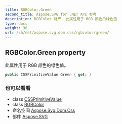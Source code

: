 ```yaml
---
title: RGBColor.Green
second_title: Aspose.SVG for .NET API 参考
description: RGBColor 财产. 此属性用于 RGB 颜色的绿色值
type: docs
weight: 30
url: /zh/net/aspose.svg.dom.css/rgbcolor/green/
---
```

## RGBColor.Green property

此属性用于 RGB 颜色的绿色值。

```csharp
public CSSPrimitiveValue Green { get; }
```

### 也可以看看

* class [CSSPrimitiveValue](../../cssprimitivevalue/)
* class [RGBColor](../)
* 命名空间 [Aspose.Svg.Dom.Css](../../rgbcolor/)
* 部件 [Aspose.SVG](../../../)


